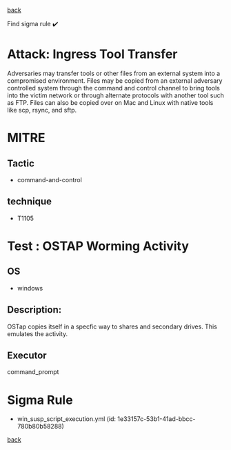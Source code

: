 
[back](../index.md)

Find sigma rule :heavy_check_mark: 

# Attack: Ingress Tool Transfer 

Adversaries may transfer tools or other files from an external system into a compromised environment. Files may be copied from an external adversary controlled system through the command and control channel to bring tools into the victim network or through alternate protocols with another tool such as FTP. Files can also be copied over on Mac and Linux with native tools like scp, rsync, and sftp.

# MITRE
## Tactic
  - command-and-control


## technique
  - T1105


# Test : OSTAP Worming Activity
## OS
  - windows


## Description:
OSTap copies itself in a specfic way to shares and secondary drives. This emulates the activity.


## Executor
command_prompt

# Sigma Rule
 - win_susp_script_execution.yml (id: 1e33157c-53b1-41ad-bbcc-780b80b58288)



[back](../index.md)
